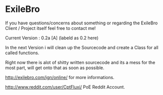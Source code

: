 ExileBro
========

If you have questions/concerns about something or regarding the ExileBro Client / Project itself feel free to contact me!


Current Version : 0.2a [A] 
(labeld as 0.2 here)

In the next Version i will clean up the Sourcecode and create a Class for all called functions. 

Right now there is alot of shitty written sourcecode and its a mess for the most part, will get onto that as soon as possible.


http://exilebro.com/ign/online/ for more informations.

http://www.reddit.com/user/CptFluxi/ PoE Reddit Account.
